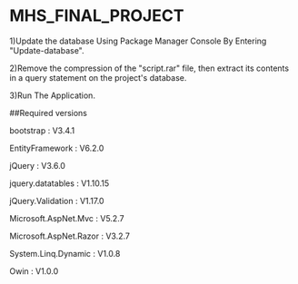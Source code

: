 # MHS_FINAL_PROJECT

1)Update the database Using Package Manager Console By Entering "Update-database".

2)Remove the compression of the "script.rar" file, then extract its contents in a query statement on the project's database.

3)Run The Application.

##Required versions
  
  bootstrap : V3.4.1
  
  EntityFramework : V6.2.0
  
  jQuery : V3.6.0
  
  jquery.datatables : V1.10.15
  
  jQuery.Validation : V1.17.0
  
  Microsoft.AspNet.Mvc : V5.2.7
  
  Microsoft.AspNet.Razor : V3.2.7
  
  System.Linq.Dynamic : V1.0.8
  
  Owin : V1.0.0
##
